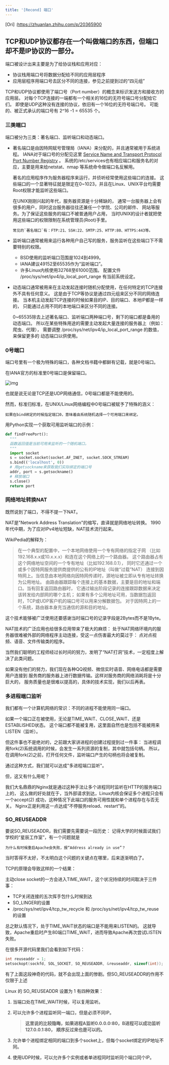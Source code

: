```yaml
---
title: '[Recond] 端口'
---
```


[Ori] :https://zhuanlan.zhihu.com/p/20365900

## TCP和UDP协议都存在一个叫做端口的东西，但端口却不是IP协议的一部分。 

端口被设计出来主要是为了给协议栈和应用对应：

- 协议栈用端口号将数据分配给不同的应用层程序
- 应用层程序用端口号去区分不同的连接，参见之前提到过的“四元组”

TCP和UDP协议都使用了端口号（Port number）的概念来标识发送方和接收方的应用层。 对每个TCP连接的一端都有一个相关的16位的无符号端口号分配给它们。 即使是UDP这种没有连接的协议，依旧有一个16位的无符号端口号。 可能的、被正式承认的端口号有 2^16 -1 = 65535 个。

### 三类端口

端口被分为三类：著名端口、监听端口和动态端口。

- 著名端口是由因特网赋号管理局（IANA）来分配的，并且通常被用于系统进程。 IANA对于端口号的分配见这里 [Service Name and Transport Protocol Port Number Registry](https://link.zhihu.com/?target=http%3A//www.iana.org/assignments/port-numbers) 。 系统的/etc/services也有相应端口和服务名的对应，主要是用来给netstat、nmap 等系统命令做端口名反解用。

  著名的应用程序作为服务器程序来运行，并侦听经常使用这些端口的连接。 这些端口的一个显著特征就是限定在0~1023，并且在Linux、UNIX平台均需要 Root权限才能监听这些端口。

  在UNIX刚刚兴起的年代，服务器资源是十分稀缺的， 通常一台服务器上会有很多的用户，同时这台服务器往往还兼任一个学院、公司的邮件、 网站等服务。为了保证这些服务的端口不被普通用户占用， 当时UNIX的设计者就把使用这些端口的权限限制在系统管理员(Root)手里。

  ```text
  常见的`著名端口`有：FTP:21、SSH:22、SMTP:25、HTTP:80、HTTPS:443等。
  ```

- 监听端口通常被用来运行各种用户自己写的服务，服务监听在这些端口下不需要特别的权限。

  - BSD使用的监听端口范围是1024到4999。
  - IANA建议49152至65535作为“监听端口”。
  - 许多Linux内核使用32768至61000范围。 配置文件 /proc/sys/net/ipv4/ip_local_port_range 有当前系统设定。

- 动态端口通常被用来在主动发起连接时随机分配使用，在任何特定的TCP连接外不具有任何意义。 这是由于TCP等协议是通过四元组来区分不同的网络连接。 当本机主动发起TCP连接的时候如果目的IP、目的端口、本地IP都是一样的， 只能通过占用不同的本地端口来区分不同的连接。

  0~65535除去上述著名端口、监听端口两种端口号，剩下的端口都是备用的动态端口。 所以在某些特殊用途的需要主动发起大量连接的服务器上（例如：爬虫、代理）， 需要调整 /proc/sys/net/ipv4/ip_local_port_range 的数值，来保留更多的 动态端口以供使用。

### 0号端口

端口号里有一个极为特殊的端口，各种文档书籍中都鲜有记载，就是0号端口。

在IANA官方的标准里0号端口是保留端口。

![img](http://i.dfslfh.cn/IANA0%E7%AB%AF%E5%8F%A3.png)

也就是说无论是TCP还是UDP网络通信，0号端口都是不能使用的。

然而，标准归标准，在UNIX/Linux网络编程中0号端口被赋予了特殊的涵义：

```text
如果在bind绑定的时候指定端口0，意味着由系统随机选择一个可用端口来绑定。
```

用Python实现一个获取可用监听端口的示例：

```python
def findFreePort():
  """
  函数返回值是当前可用来监听的一个随机端口。
  """
  import socket
  s = socket.socket(socket.AF_INET, socket.SOCK_STREAM)
  s.bind(('localhost', 0))
  # 用getsockname来获取我们实际绑定的端口号
  addr, port = s.getsockname()
  # 释放端口
  s.close()
  return port
```

### 网络地址转换NAT

既然说到了端口，不得不提一下NAT。

NAT是"Network Address Translation"的缩写，直译就是网络地址转换。 1990年代中期，为了应对IPv4地址短缺，NAT技术流行起来。

WikiPedia的解释为：

> 在一个典型的配置中，一个本地网络使用一个专有网络的指定子网 （比如192.168.x.x或10.x.x.x）和连在这个网络上的一个路由器。 这个路由器占有这个网络地址空间的一个专有地址（比如192.168.0.1）， 同时它还通过一个或多个因特网服务提供商提供的公有的IP地址（叫做“过载”NAT） 连接到因特网上。当信息由本地网络向因特网传递时，源地址被立即从专有地址转换为公用地址。 由路由器跟踪每个连接上的基本数据，主要是目的地址和端口。当有回复返回路由器时， 它通过输出阶段记录的连接跟踪数据来决定该转发给内部网的哪个主机； 如果有多个公用地址可用，当数据包返回时，TCP或UDP客户机的端口号可以用来分解数据包。 对于因特网上的一个系统，路由器本身充当通信的源和目的地址。

这个技术能够被广泛使用还要感谢当时端口号的记录字段是2Bytes而不是1Byte。

NAT技术的广泛应用也给很多应用带来了极大的麻烦： 处于NAT网络环境内的服务器很难被外部的网络程序主动连接，受这一点伤害最大的莫过于： 点对点视频、语音、文件传输类的程序。

当然我们聪明的工程师经过长时间的努力，发明了“NAT打洞”技术，一定程度上解决了此类问题。

如果没有他们的努力，我们现在各种QQ视频、微信实时语音、网络电话都是需要用户连接到 服务商的服务器上进行数据传输。这样对服务商的网络消耗将是十分巨大的， 服务质量也是很难以提高的，具体的技术实现，我们以后再表。

### 多进程端口监听

我们都有一个计算机网络的常识：不同的进程不能使用同一端口。

如果一个端口正在被使用，无论是TIME_WAIT、CLOSE_WAIT、还是ESTABLISHED状态。 这个端口都不能被复用，这里面自然也是包括不能被用来LISTEN（监听）。

但这件事也不是绝对的，之前跟大家讲进程的创建过程提到过一件事： 当进程调用fork(2)系统调用的时候，会发生一系列资源的复制，其中就包括句柄。 所以，在调用fork(2)之前，打开任何文件，监听端口产生的句柄也将会被复制。

通过这种方式，我们就可以达成"多进程端口监听"。

但，这又有什么用呢？

我们大名鼎鼎的Nginx就是通过这种手法让多个进程同时监听在HTTP的服务端口上的， 这么做的好处就在于，当外部请求到达，Linux内核会保证多个进程只会有一个accept(2) 成功，这种情况下此端口的服务可用性就和单个进程存在与否无关。 Nginx正是利用这一点达成“不停服务reload、restart”的。

### SO_REUSEADDR

要说SO_REUSEADDR，我们需要先需要说一段历史： 记得大学的时候面试我们学校的“星辰工作室”，有一个问题就是

```text
为什么有时候重启Apache会失败，报“Address already in use”？
```

当时答得不太好，不太明白这个问题的关键点在哪里，后来逐渐明白了。

TCP的原理会导致这样的一个结果：

主动close socket的一方会进入TIME_WAIT，这个状况持续的时间取决于三件事：

- TCP关闭连接的五次挥手包什么时候到达
- SO_LINGER的设置
- /proc/sys/net/ipv4/tcp_tw_recycle 和 /proc/sys/net/ipv4/tcp_tw_reuse 的设置

总之默认情况下，处于TIME_WAIT状态的端口是不能用来LISTEN的。 这就导致，Apache重启时产生80端口TIME_WAIT，进而导致Apache再次尝试LISTEN失败。

在很多开源代码里我们会看到如下代码：

```c
int reuseaddr = 1;
setsockopt(sockfd, SOL_SOCKET, SO_REUSEADDR, &reuseaddr, sizeof(int));
```

有了上面这段神奇的代码，就不会出现上面的惨剧。但SO_REUSEADDR的作用不仅限于上述

Linux 的 SO_REUSEADDR 设置为 1 有四种效果：

1. 当端口处在TIME_WAIT时候，可以复用监听。

2. 可以允许多个进程监听同一端口，但是必须不同IP。

   > **这里说的比较隐晦，如果进程A监听0.0.0.0:80，B进程可以成功监听127.0.0.1:80， 顺序反过来也是可以的。**

3. 允许单个进程绑定相同的端口到多个socket上，但每个socket绑定的IP地址不同。

4. 使用UDP时候，可以允许多个实例或者单进程同时监听同个端口同个IP。